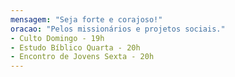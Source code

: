 ```yaml
---
mensagem: "Seja forte e corajoso!"
oracao: "Pelos missionários e projetos sociais."
- Culto Domingo - 19h
- Estudo Bíblico Quarta - 20h
- Encontro de Jovens Sexta - 20h
---
```

